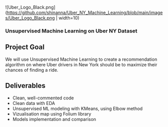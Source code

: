![Uber_Logo_Black.png](https://github.com/shinanna/Uber_NY_Machine_Learning/blob/main/images/Uber_Logo_Black.png | width=10)


### Unsupervised Machine Learning on Uber NY Dataset

## Project Goal
We will use Unsupervised Machine Learning to create a recommendation algorithm on where Uber drivers in New York should be to maximize their chances of finding a ride.


## Deliverables

- Clean, well-commented code
- Clean data with EDA
- Unsupervised ML modeling with KMeans, using Elbow method
- Vizualisation map using Folium library
- Models implementation and comparison
